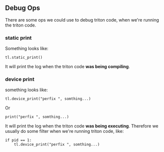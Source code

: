 ## Debug Ops
There are some ops we could use to debug triton code, when we're running the triton code.

### static print
Something looks like:
```
tl.static_print()
```
It will print the log when the triton code **was being compiling**.

### device print
something looks like:
```
tl.device_print("perfix ", somthing...)
```
Or
```
print("perfix ", somthing...)
```
It will print the log when the triton code **was being executing**.
Therefore we usually do some filter when we're running triton code, like:
```
if pid == 1:
    tl.device_print("perfix ", somthing...)
```